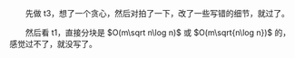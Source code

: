 　　先做 t3，想了一个贪心，然后对拍了一下，改了一些写错的细节，就过了。

　　然后看 t1，直接分块是 $O(m\sqrt n\log n)$ 或 $O(m\sqrt{n\log n})$ 的，感觉过不了，就没写了。

